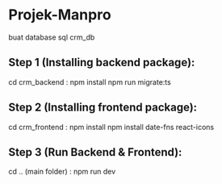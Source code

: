 # Projek-Manpro


buat database sql crm_db

## Step 1 (Installing backend package):
cd crm_backend : 
npm install
npm run migrate:ts

## Step 2 (Installing frontend package):
cd crm_frontend : 
npm install
npm install date-fns react-icons

## Step 3 (Run Backend & Frontend): 
cd .. (main folder) : 
npm run dev




